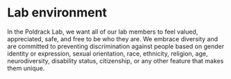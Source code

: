 # Lab environment

In the Poldrack Lab, we want all of our lab members to feel valued,
appreciated, safe, and free to be who they are. We embrace diversity and
are committed to preventing discrimination against people based on
gender identity or expression, sexual orientation, race, ethnicity,
religion, age, neurodiversity, disability status, citizenship, or any
other feature that makes them unique.

